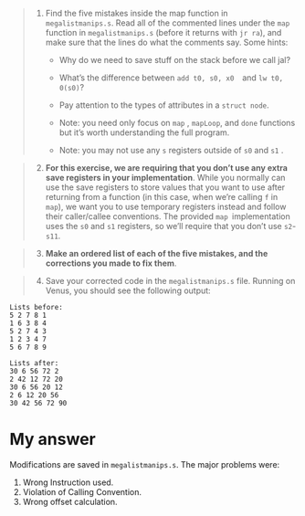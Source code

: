> 1. Find the five mistakes inside the map function in `megalistmanips.s`. Read all of the commented lines under the `map` function in `megalistmanips.s` (before it returns with `jr ra`), and make sure that the lines do what the comments say. Some hints:
> 
>       + Why do we need to save stuff on the stack before we call jal?
>
>       + What’s the difference between `add t0, s0, x0  `and `lw t0, 0(s0)`?
>       + Pay attention to the types of attributes in a `struct node`.
>       + Note: you need only focus on `map` , `mapLoop`, and `done` functions but it’s worth understanding the full program.
>       + Note: you may not use any `s` registers outside of `s0` and `s1` .


> 2. **For this exercise, we are requiring that you don’t use any extra save registers in your implementation**. While you normally can use the save registers to store values that you want to use after returning from a function (in this case, when we’re calling `f` in `map`), we want you to use temporary registers instead and follow their caller/callee conventions. The provided `map `implementation uses the `s0` and `s1` registers, so we’ll require that you don’t use `s2`-`s11`.


> 3. **Make an ordered list of each of the five mistakes, and the corrections you made to fix them**.

> 4. Save your corrected code in the `megalistmanips.s` file. Running on Venus, you should see the following output:
 ```
 Lists before:
5 2 7 8 1
1 6 3 8 4
5 2 7 4 3
1 2 3 4 7
5 6 7 8 9

Lists after:
30 6 56 72 2
2 42 12 72 20
30 6 56 20 12
2 6 12 20 56
30 42 56 72 90
```
# My answer
Modifications are saved in `megalistmanips.s`. The major problems were:

1. Wrong Instruction used.
2. Violation of Calling Convention.
3. Wrong offset calculation.
   

